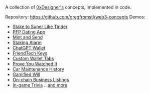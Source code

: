 A collection of [0xDesigner's](https://twitter.com/0xDesigner) concepts, implemented in code.

Repository: https://github.com/gregfromstl/web3-concepts
Demos:
- [Stake to Super Like Tinder](https://twitter.com/gregfromstl/status/1707480007747240012/video/1)
- [PFP Dating App](https://twitter.com/gregfromstl/status/1707805387565707308/video/1)
- [Mint and Send](https://twitter.com/gregfromstl/status/1708267295452369070/video/1)
- [Staking Alarm](https://x.com/gregfromstl/status/1708549876055957682)
- [ChatGPT Wallet](https://twitter.com/gregfromstl/status/1709026035600388591/video/1)
- [FriendTech Keys](https://x.com/gregfromstl/status/1709320176796344623)
- [Custom Wallet Tabs](https://twitter.com/gregfromstl/status/1709627940340920592/video/1)
- [Prove You Watched It](https://twitter.com/gregfromstl/status/1710080023724695855/video/1)
- [Car Maintenance History](https://twitter.com/gregfromstl/status/1710416715962605734/video/1)
- [Gamified Will](https://twitter.com/gregfromstl/status/1722857595411759194/video/1)
- [On-chain Business Listings](https://twitter.com/gregfromstl/status/1718742527740932332/video/1)
- [In-game Trivia](https://twitter.com/gregfromstl/status/1715842875135869428/video/1)
...[and more](https://twitter.com/gregfromstl)


